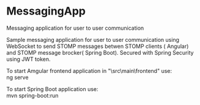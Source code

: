 # MessagingApp
Messaging application for user to user communication

Sample messaging application for user to user communication using WebSocket to send STOMP messages betwen STOMP clients ( Angular) and STOMP message brocker( Spring Boot). 
Secured with Spring Security using JWT token. 

To start Amgular frontend application in "\src\main\frontend" use: <br>
ng serve 

To start Spring Boot application use:               
mvn spring-boot:run
